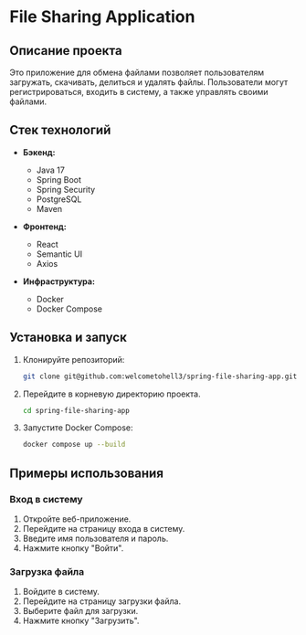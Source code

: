 # File Sharing Application

## Описание проекта

Это приложение для обмена файлами позволяет пользователям загружать, скачивать, делиться и удалять файлы. Пользователи могут регистрироваться, входить в систему, а также управлять своими файлами.

## Стек технологий

- **Бэкенд:**
  - Java 17
  - Spring Boot
  - Spring Security
  - PostgreSQL
  - Maven

- **Фронтенд:**
  - React
  - Semantic UI
  - Axios

- **Инфраструктура:**
  - Docker
  - Docker Compose

## Установка и запуск

1. Клонируйте репозиторий:

    ```bash
    git clone git@github.com:welcometohell3/spring-file-sharing-app.git
    ```

2. Перейдите в корневую директорию проекта.

    ```bash
   cd spring-file-sharing-app
    ```

3. Запустите Docker Compose:

    ```bash
    docker compose up --build
    ```

## Примеры использования

### Вход в систему

1. Откройте веб-приложение.
2. Перейдите на страницу входа в систему.
3. Введите имя пользователя и пароль.
4. Нажмите кнопку "Войти".

### Загрузка файла

1. Войдите в систему.
2. Перейдите на страницу загрузки файла.
3. Выберите файл для загрузки.
4. Нажмите кнопку "Загрузить".
